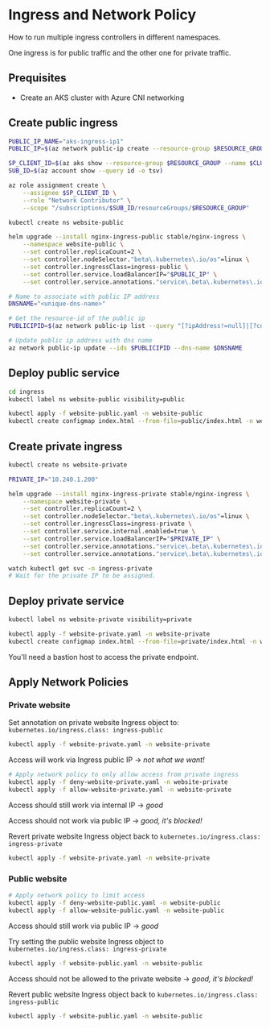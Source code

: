 Ingress and Network Policy
==========================

How to run multiple ingress controllers in different namespaces.

One ingress is for public traffic and the other one for private traffic.

Prequisites
-----------

* Create an AKS cluster with Azure CNI networking

Create public ingress
---------------------

```sh
PUBLIC_IP_NAME="aks-ingress-ip1"
PUBLIC_IP=$(az network public-ip create --resource-group $RESOURCE_GROUP --name $PUBLIC_IP_NAME --sku Standard --allocation-method static --query publicIp.ipAddress -o tsv)

SP_CLIENT_ID=$(az aks show --resource-group $RESOURCE_GROUP --name $CLUSTER --query "identity.principalId" -o tsv)
SUB_ID=$(az account show --query id -o tsv)

az role assignment create \
    --assignee $SP_CLIENT_ID \
    --role "Network Contributor" \
    --scope "/subscriptions/$SUB_ID/resourceGroups/$RESOURCE_GROUP"

kubectl create ns website-public

helm upgrade --install nginx-ingress-public stable/nginx-ingress \
    --namespace website-public \
    --set controller.replicaCount=2 \
    --set controller.nodeSelector."beta\.kubernetes\.io/os"=linux \
    --set controller.ingressClass=ingress-public \
    --set controller.service.loadBalancerIP="$PUBLIC_IP" \
    --set controller.service.annotations."service\.beta\.kubernetes\.io/azure-load-balancer-resource-group"=$RESOURCE_GROUP

# Name to associate with public IP address
DNSNAME="<unique-dns-name>"

# Get the resource-id of the public ip
PUBLICIPID=$(az network public-ip list --query "[?ipAddress!=null]|[?contains(ipAddress, '$PUBLIC_IP')].[id]" --output tsv)

# Update public ip address with dns name
az network public-ip update --ids $PUBLICIPID --dns-name $DNSNAME
```

Deploy public service
---------------------

```sh
cd ingress
kubectl label ns website-public visibility=public

kubectl apply -f website-public.yaml -n website-public
kubectl create configmap index.html --from-file=public/index.html -n website-public
```

Create private ingress
----------------------

```sh
kubectl create ns website-private

PRIVATE_IP="10.240.1.200"

helm upgrade --install nginx-ingress-private stable/nginx-ingress \
    --namespace website-private \
    --set controller.replicaCount=2 \
    --set controller.nodeSelector."beta\.kubernetes\.io/os"=linux \
    --set controller.ingressClass=ingress-private \
    --set controller.service.internal.enabled=true \
    --set controller.service.loadBalancerIP="$PRIVATE_IP" \
    --set controller.service.annotations."service\.beta\.kubernetes\.io/azure-load-balancer-resource-group"=$RESOURCE_GROUP \
    --set controller.service.annotations."service\.beta\.kubernetes\.io/azure-load-balancer-internal"=true

watch kubectl get svc -n ingress-private
# Wait for the private IP to be assigned.
```

Deploy private service
-----------------------

```sh
kubectl label ns website-private visibility=private

kubectl apply -f website-private.yaml -n website-private
kubectl create configmap index.html --from-file=private/index.html -n website-private
```

You'll need a bastion host to access the private endpoint.

Apply Network Policies
----------------------

### Private website

Set annotation on private website Ingress object to: `kubernetes.io/ingress.class: ingress-public`

```sh
kubectl apply -f website-private.yaml -n website-private
```

Access will work via Ingress public IP -> *not what we want!*

```sh
# Apply network policy to only allow access from private ingress
kubectl apply -f deny-website-private.yaml -n website-private
kubectl apply -f allow-website-private.yaml -n website-private
```

Access should still work via internal IP -> *good*

Access should not work via public IP -> *good, it's blocked!*

Revert private website Ingress object back to `kubernetes.io/ingress.class: ingress-private`

```sh
kubectl apply -f website-private.yaml -n website-private
```

### Public website

```sh
# Apply network policy to limit access
kubectl apply -f deny-website-public.yaml -n website-public
kubectl apply -f allow-website-public.yaml -n website-public
```

Access should still work via public IP -> *good*

Try setting the public website Ingress object to `kubernetes.io/ingress.class: ingress-private`

```sh
kubectl apply -f website-public.yaml -n website-public
```

Access should not be allowed to the private website -> *good, it's blocked!*

Revert public website Ingress object back to `kubernetes.io/ingress.class: ingress-public`

```sh
kubectl apply -f website-public.yaml -n website-public
```

